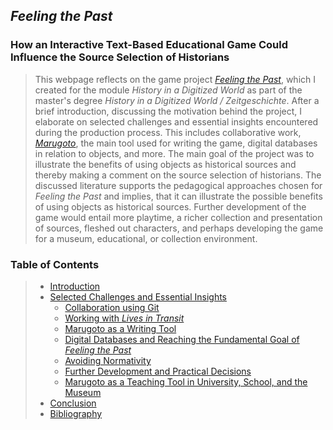 ## ***Feeling the Past***
### How an Interactive Text-Based Educational Game Could Influence the Source Selection of Historians

>This webpage reflects on the game project [*Feeling the Past*](https://www.livesintransit.org), which I created for the module *History in a Digitized World* as part of the master's degree *History in a Digitized World / Zeitgeschichte*. After a brief introduction, discussing the motivation behind the project, I elaborate on selected challenges and essential insights encountered during the production process. This includes collaborative work, [*Marugoto*](https://github.com/uzh/marugoto), the main tool used for writing the game, digital databases in relation to objects, and more. The main goal of the project was to illustrate the benefits of using objects as historical sources and thereby making a comment on the source selection of historians. The discussed literature supports the pedagogical approaches chosen for *Feeling the Past* and implies, that it can illustrate the possible benefits of using objects as historical sources. Further development of the game would entail more playtime, a richer collection and presentation of sources, fleshed out characters, and perhaps developing the game for a museum, educational, or collection environment.

### Table of Contents

>- [Introduction](introduction.md)
>- [Selected Challenges and Essential Insights](collaboration.md)
>    * [Collaboration using Git](collaboration.md)
>    * [Working with *Lives in Transit*](lives-in-transit.md)
>    * [Marugoto as a Writing Tool](marugoto.md)
>    * [Digital Databases and Reaching the Fundamental Goal of *Feeling the Past*](goal-of-ftp.md)
>    * [Avoiding Normativity](normativity.md)
>    * [Further Development and Practical Decisions](goals-decisions.md)
>    * [Marugoto as a Teaching Tool in University, School, and the Museum](teaching-tool.md)
>- [Conclusion](conclusion.md)
>- [Bibliography](bibliography.md)